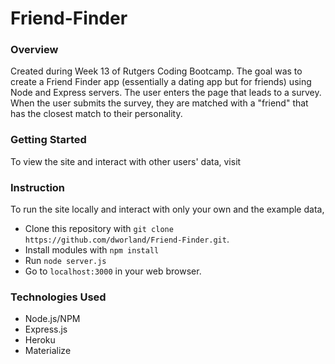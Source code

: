 # Friend-Finder

### **Overview** 

Created during Week 13 of Rutgers Coding Bootcamp. The goal was to create a Friend Finder app (essentially a dating app but for friends) using Node and Express servers. The user enters the page that leads to a survey. When the user submits the survey, they are matched with a "friend" that has the closest match to their personality.

### **Getting Started** 

To view the site and interact with other users' data, visit

### **Instruction** 
To run the site locally and interact with only your own and the example data,
 - Clone this repository with `git clone https://github.com/dworland/Friend-Finder.git`.
 - Install modules with `npm install`
 - Run `node server.js`
 - Go to `localhost:3000` in your web browser.

### **Technologies Used** 
- Node.js/NPM
- Express.js
- Heroku
- Materialize